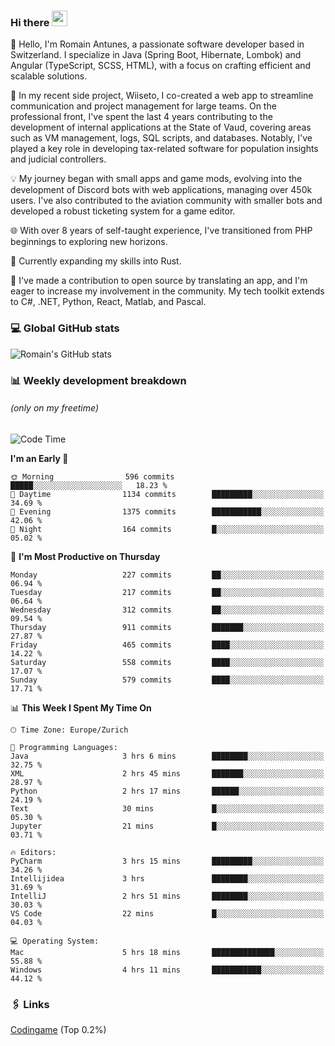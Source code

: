 ### Hi there <img src="https://media.giphy.com/media/hvRJCLFzcasrR4ia7z/giphy.gif" width="25px" height="25px">

👋 Hello, I'm Romain Antunes, a passionate software developer based in Switzerland. I specialize in Java (Spring Boot, Hibernate, Lombok) and Angular (TypeScript, SCSS, HTML), with a focus on crafting efficient and scalable solutions.

🚀 In my recent side project, Wiiseto, I co-created a web app to streamline communication and project management for large teams. On the professional front, I've spent the last 4 years contributing to the development of internal applications at the State of Vaud, covering areas such as VM management, logs, SQL scripts, and databases. Notably, I've played a key role in developing tax-related software for population insights and judicial controllers.

💡 My journey began with small apps and game mods, evolving into the development of Discord bots with web applications, managing over 450k users. I've also contributed to the aviation community with smaller bots and developed a robust ticketing system for a game editor.

🌐 With over 8 years of self-taught experience, I've transitioned from PHP beginnings to exploring new horizons.

🌱 Currently expanding my skills into Rust.

🤝 I've made a contribution to open source by translating an app, and I'm eager to increase my involvement in the community. My tech toolkit extends to C#, .NET, Python, React, Matlab, and Pascal.



### 💻 Global GitHub stats
![Romain's GitHub stats](https://github-readme-streak-stats.herokuapp.com/?user=romainantunes&theme=dark)


### 📊 Weekly development breakdown 
###### *(only on my freetime)*

<!--START_SECTION:wakastats-->
![Code Time](http://img.shields.io/badge/Code%20Time-1%2C645%20hrs%204%20mins-blue)

**I'm an Early 🐤** 

```text
🌞 Morning                596 commits         █████░░░░░░░░░░░░░░░░░░░░   18.23 % 
🌆 Daytime                1134 commits        █████████░░░░░░░░░░░░░░░░   34.69 % 
🌃 Evening                1375 commits        ███████████░░░░░░░░░░░░░░   42.06 % 
🌙 Night                  164 commits         █░░░░░░░░░░░░░░░░░░░░░░░░   05.02 % 
```
📅 **I'm Most Productive on Thursday** 

```text
Monday                   227 commits         ██░░░░░░░░░░░░░░░░░░░░░░░   06.94 % 
Tuesday                  217 commits         ██░░░░░░░░░░░░░░░░░░░░░░░   06.64 % 
Wednesday                312 commits         ██░░░░░░░░░░░░░░░░░░░░░░░   09.54 % 
Thursday                 911 commits         ███████░░░░░░░░░░░░░░░░░░   27.87 % 
Friday                   465 commits         ████░░░░░░░░░░░░░░░░░░░░░   14.22 % 
Saturday                 558 commits         ████░░░░░░░░░░░░░░░░░░░░░   17.07 % 
Sunday                   579 commits         ████░░░░░░░░░░░░░░░░░░░░░   17.71 % 
```


📊 **This Week I Spent My Time On** 

```text
🕑︎ Time Zone: Europe/Zurich

💬 Programming Languages: 
Java                     3 hrs 6 mins        ████████░░░░░░░░░░░░░░░░░   32.75 % 
XML                      2 hrs 45 mins       ███████░░░░░░░░░░░░░░░░░░   28.97 % 
Python                   2 hrs 17 mins       ██████░░░░░░░░░░░░░░░░░░░   24.19 % 
Text                     30 mins             █░░░░░░░░░░░░░░░░░░░░░░░░   05.30 % 
Jupyter                  21 mins             █░░░░░░░░░░░░░░░░░░░░░░░░   03.71 % 

🔥 Editors: 
PyCharm                  3 hrs 15 mins       █████████░░░░░░░░░░░░░░░░   34.26 % 
Intellijidea             3 hrs               ████████░░░░░░░░░░░░░░░░░   31.69 % 
IntelliJ                 2 hrs 51 mins       ████████░░░░░░░░░░░░░░░░░   30.03 % 
VS Code                  22 mins             █░░░░░░░░░░░░░░░░░░░░░░░░   04.03 % 

💻 Operating System: 
Mac                      5 hrs 18 mins       ██████████████░░░░░░░░░░░   55.88 % 
Windows                  4 hrs 11 mins       ███████████░░░░░░░░░░░░░░   44.12 % 
```


<!--END_SECTION:wakastats-->

### 🖇 Links

[Codingame](https://www.codingame.com/profile/defc3ee5279aecc1bb6114e1f994ea9b3325423) (Top 0.2%)

